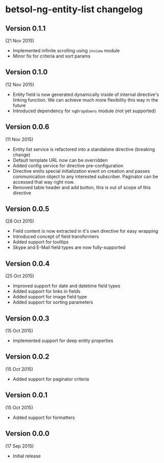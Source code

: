 # betsol-ng-entity-list changelog

## Version 0.1.1
(21 Nov 2015)

- Implemented infinite scrolling using `inview` module
- Minor fix for criteria and sort params


## Version 0.1.0
(12 Nov 2015)

- Entity field is now generated dynamically inside of internal directive's linking function.
  We can achieve much more flexibility this way in the future
- Introduced dependency for `ngDropdowns` module (not yet supported)


## Version 0.0.6
(11 Nov 2015)

- Entity list service is refactored into a standalone directive (breaking change)
- Default template URL now can be overridden
- Added config service for directive pre-configuration
- Directive emits special initialization event on creation and passes communication object to any interested subscriber.
  Paginator can be accessed that way right now.
- Removed table header and add button, this is out of scope of this directive


## Version 0.0.5
(28 Oct 2015)

- Field content is now extracted in it's own directive for easy wrapping
- Introduced concept of field transformers
- Added support for tooltips
- Skype and E-Mail field types are now fully-supported


## Version 0.0.4
(25 Oct 2015)

- Improved support for date and datetime field types
- Added support for links in fields
- Added support for image field type
- Added support for sorting parameters


## Version 0.0.3
(15 Oct 2015)

- Implemented support for deep entity properties


## Version 0.0.2
(15 Oct 2015)

- Added support for paginator criteria


## Version 0.0.1
(15 Oct 2015)

- Added support for formatters


## Version 0.0.0
(17 Sep 2015)

- Initial release
